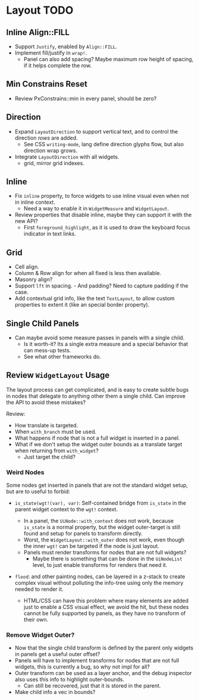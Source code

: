 # Layout TODO

## Inline Align::FILL

* Support `Justify`, enabled by `Align::FILL`.
* Implement fill/justify in `wrap!`.
  - Panel can also add spacing? Maybe maximum row height of spacing, if it helps complete the row.

## Min Constrains Reset

* Review PxConstrains::min in every panel, should be zero? 

## Direction

* Expand `LayoutDirection` to support vertical text, and to control the direction *rows* are added.
  - See CSS `writing-mode`, lang define direction glyphs flow, but also direction wrap grows.
* Integrate `LayoutDirection` with all widgets.
  - grid, mirror grid indexes.

## Inline

* Fix `inline` property, to force widgets to use inline visual even when not in inline context.
  - Need a way to enable it in `WidgetMeasure` and `WidgetLayout`.
* Review properties that disable inline, maybe they can support it with the new API?
  - First `foreground_highlight`, as it is used to draw the keyboard focus indicator in text links.

## Grid 

* Cell align.
* Column & Row align for when all fixed is less then available.
* Masonry align?
* Support `lft` in spacing.
        - And padding? Need to capture padding if the case.
* Add contextual grid info, like the text `TextLayout`, to allow custom properties to extent it (like an special border property).

## Single Child Panels

* Can maybe avoid some measure passes in panels with a single child.
  - Is it worth-it? Its a single extra measure and a special behavior that can mess-up tests.
  - See what other frameworks do.

## Review `WidgetLayout` Usage

The layout process can get complicated, and is easy to create subtle bugs in nodes that delegate to anything other
them a single child. Can improve the API to avoid these mistakes?

Review:

* How translate is targeted.
* When `with_branch` must be used.
* What happens if node that is not a full widget is inserted in a panel.
* What if we don't setup the widget outer bounds as a translate target when returning from `with_widget`?
  - Just target the child?

### Weird Nodes

Some nodes get inserted in panels that are not the standard widget setup, but are to useful to forbid:

* `is_state(wgt!(var), var)`: Self-contained bridge from `is_state` in the parent widget context to the `wgt!` context.
  - In a panel, the `UiNode::with_context` does not work, because `is_state` is a normal property,
    but the widget outer-target is still found and setup for panels to transform directly.
  - Worst, the `WidgetLayout::with_outer` does not work, even though the inner `wgt!` can be targeted if the node is just layout.
  - Panels must render transforms for nodes that are not full widgets?
    - Maybe there is something that can be done in the `UiNodeList` level, to just enable transforms for renders that need it.

* `flood`: and other painting nodes, can be layered in a z-stack to create complex visual without polluting the info-tree using only
  the memory needed to render it.
  - HTML/CSS can have this problem where many elements are added just to enable a CSS visual effect, we avoid the hit, but these nodes
    cannot be fully supported by panels, as they have no transform of their own.

### Remove Widget Outer?

* Now that the single child transform is defined by the parent only widgets in panels get a useful outer offset?
* Panels will have to implement transforms for nodes that are not full widgets, this is currently a bug, so why not impl for all?
* Outer transform can be used as a layer anchor, and the debug inspector also uses this info to highlight outer-bounds.
  - Can still be recovered, just that it is stored in the parent.
* Make child info a vec in bounds?
